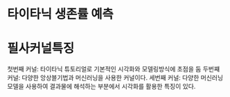 # 타이타닉 생존률 예측

# 필사커널특징

첫번째 커널: 타이타닉 튜토리얼로 기본적인 시각화와 모델링방식에 초점을 둠
두번쨰 커널: 다양한 앙상블기법과 머신러닝을 사용한 커널이다.
세번째 커널: 다양한 머신러닝모델을 사용하여 결과물에 해석하는 부분에서 시각화를 활용한 특징이 있다.
